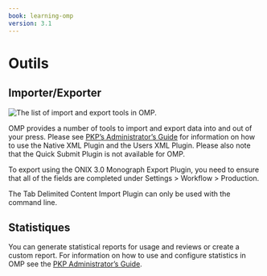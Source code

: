 ```yaml
---
book: learning-omp
version: 3.1
---
```


# Outils

## Importer/Exporter

![The list of import and export tools in OMP.](./assets/learning_omp-tools-import_export.png)

OMP provides a number of tools to import and export data into and out of your press. Please see [PKP’s Administrator’s Guide](https://docs.pkp.sfu.ca/admin-guide/en/data-import-and-export) for information on how to use the Native XML Plugin and the Users XML Plugin. Please also note that the Quick Submit Plugin is not available for OMP.

To export using the ONIX 3.0 Monograph Export Plugin, you need to ensure that all of the fields are completed under Settings > Workflow > Production.

The Tab Delimited Content Import Plugin can only be used with the command line.

## Statistiques

You can generate statistical reports for usage and reviews or create a custom report. For information on how to use and configure statistics in OMP see the [PKP Administrator’s Guide](https://docs.pkp.sfu.ca/admin-guide/en/statistics).
